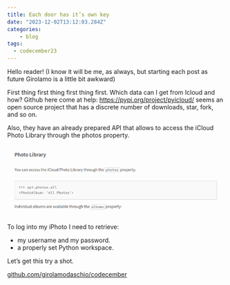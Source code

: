 ```yaml
---
title: Each door has it’s own key
date: "2023-12-02T13:12:03.284Z"
categories:
    - blog
tags:
  - codecember23
---
```


Hello reader! (I know it will be me, as always, but starting each post as future Girolamo is a little bit awkward)

First thing first thing first thing first.
Which data can I get from Icloud and how?
Github here come at help: https://pypi.org/project/pyicloud/ seems an open source project that has a discrete number of downloads, star, fork, and so on.

Also, they have an already prepared API that allows to access the iCloud Photo Library through the photos property.

![A screenshot of PyIcloud documentation](image.png)


To log into my iPhoto I need to retrieve:
- my username and my password.
- a properly set Python workspace.

Let’s get this try a shot.

[github.com/girolamodaschio/codecember](https://github.com/girolamodaschio/codecember)